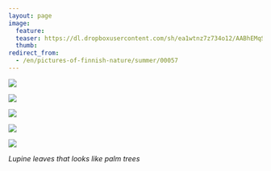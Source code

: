```yaml
---
layout: page
image:
  feature:
  teaser: https://dl.dropboxusercontent.com/sh/ea1wtnz7z734o12/AABhEMqSdufvu-cOmTprCUuya/luontokuvat/kes%C3%A4/2/DSC40494-245px.jpg
  thumb:
redirect_from:
  - /en/pictures-of-finnish-nature/summer/00057
---
```


[![](https://dl.dropboxusercontent.com/sh/ea1wtnz7z734o12/AAAUIeUcI7ljJW_MUSNw0onJa/luontokuvat/kes%C3%A4/2/DSC40531-800px.jpg)](https://dl.dropboxusercontent.com/sh/ea1wtnz7z734o12/AAAiZBQJhN0M0JLv56ptbhxja/luontokuvat/kes%C3%A4/2/DSC40531.jpg)

[![](https://dl.dropboxusercontent.com/sh/ea1wtnz7z734o12/AAB989TNJlZm_zn9os_1VGf3a/luontokuvat/kes%C3%A4/2/DSC40498-800px.jpg)](https://dl.dropboxusercontent.com/sh/ea1wtnz7z734o12/AAAIX4EZLl_2OFWSS5GNUwKaa/luontokuvat/kes%C3%A4/2/DSC40498.jpg)

[![](https://dl.dropboxusercontent.com/sh/ea1wtnz7z734o12/AAATqJMkxF22xcwiwHxonb59a/luontokuvat/kes%C3%A4/2/DSC40494-800px.jpg)](https://dl.dropboxusercontent.com/sh/ea1wtnz7z734o12/AAB9TqrvEaBSSb_h7d9pZHm8a/luontokuvat/kes%C3%A4/2/DSC40494.jpg)

[![](https://dl.dropboxusercontent.com/sh/ea1wtnz7z734o12/AADi97Q1u-FTsK_Uamj1I74da/luontokuvat/kes%C3%A4/2/DSC40460-800px.jpg)](https://dl.dropboxusercontent.com/sh/ea1wtnz7z734o12/AAB3e4Da1mPXlnH6fh6Mrx2La/luontokuvat/kes%C3%A4/2/DSC40460.jpg)

[![](https://dl.dropboxusercontent.com/sh/ea1wtnz7z734o12/AADPJ7MFs2Mr-xFhF5FZtMsla/luontokuvat/kes%C3%A4/2/DSC40489-800px.jpg)](https://dl.dropboxusercontent.com/sh/ea1wtnz7z734o12/AAC1VhF2f-aqJ3uXwvlZNO6Fa/luontokuvat/kes%C3%A4/2/DSC40489.jpg)

*Lupine leaves that looks like palm trees*
